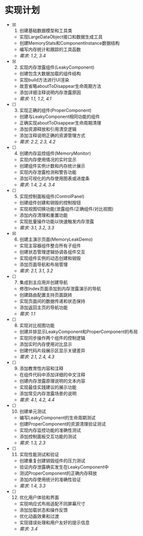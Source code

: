 # 实现计划

- [x] 1. 创建基础数据模型和工具类





  - 实现LargeDataObject接口和数据生成工具
  - 创建MemoryStats和ComponentInstance数据结构
  - 编写内存统计和跟踪的工具函数
  - _需求: 1.2, 3.4_

- [x] 2. 实现内存泄露组件(LeakyComponent)





  - 创建包含大数据加载的组件结构
  - 实现build方法进行UI渲染
  - 故意省略aboutToDisappear生命周期方法
  - 添加详细注释说明内存泄露原因
  - _需求: 1.1, 1.2, 4.1_

- [ ] 3. 实现正确的组件(ProperComponent)
  - 创建与LeakyComponent相同功能的组件
  - 正确实现aboutToDisappear生命周期清理
  - 添加资源释放和引用清空逻辑
  - 添加注释说明正确的资源管理方式
  - _需求: 2.2, 2.3, 4.2_

- [ ] 4. 创建内存监控组件(MemoryMonitor)
  - 实现内存使用情况的实时显示
  - 创建组件实例计数和内存统计展示
  - 实现内存泄露检测和警告功能
  - 添加可视化的内存使用图表或进度条
  - _需求: 1.4, 2.4, 3.4_

- [ ] 5. 实现控制面板组件(ControlPanel)




  - 创建组件创建和销毁的控制按钮
  - 实现视图切换功能(泄露组件/正确组件/对比视图)
  - 添加内存清理和重置功能
  - 实现批量操作功能以快速触发内存泄露
  - _需求: 3.1, 3.2, 3.3_

- [x] 6. 创建主演示页面(MemoryLeakDemo)









  - 实现主容器组件整合所有子组件
  - 创建状态管理逻辑协调各组件交互
  - 实现组件实例的动态创建和销毁
  - 添加页面导航和布局管理
  - _需求: 2.1, 3.1, 3.2_

- [ ] 7. 集成到主应用并创建导航
  - 修改Index页面添加到内存泄露演示的导航
  - 创建路由配置支持页面跳转
  - 实现页面间的数据传递和状态保持
  - 添加返回主页的导航功能
  - _需求: 1.1_

- [ ] 8. 实现对比视图功能
  - 创建并排显示LeakyComponent和ProperComponent的布局
  - 实现同步操作两个组件的控制逻辑
  - 添加实时内存使用对比显示
  - 创建代码片段展示区显示关键差异
  - _需求: 2.1, 2.4, 4.3_

- [ ] 9. 添加教育性内容和注释
  - 在组件代码中添加详细的中文注释
  - 创建内存泄露原理说明的文本内容
  - 实现最佳实践建议的展示功能
  - 添加常见内存泄露场景的说明
  - _需求: 4.1, 4.2, 4.4_

- [ ] 10. 创建单元测试
  - 编写LeakyComponent的生命周期测试
  - 创建ProperComponent的资源清理验证测试
  - 实现内存监控功能的准确性测试
  - 添加控制面板交互功能的测试
  - _需求: 1.3, 2.3_

- [ ] 11. 实现性能测试和验证
  - 创建重复创建销毁组件的压力测试
  - 验证内存泄露确实发生在LeakyComponent中
  - 测试ProperComponent的正确内存释放
  - 添加内存使用统计的准确性验证
  - _需求: 1.4, 3.3_

- [ ] 12. 优化用户体验和界面
  - 实现响应式布局适配不同屏幕尺寸
  - 添加加载状态和操作反馈
  - 优化动画效果和过渡
  - 实现错误处理和用户友好的提示信息
  - _需求: 3.4_